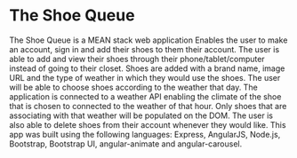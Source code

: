 # The Shoe Queue

The Shoe Queue is a MEAN stack web application Enables the user to make an account, sign in and add their shoes
to them their account.  The user is able to add and view their shoes through their phone/tablet/computer instead of going to their closet.
Shoes are added with a brand name, image URL and the type of weather in which they would use the shoes.  The user will be able to choose
shoes according to the weather that day.  The application is connected to a weather API enabling the climate of the shoe that is chosen to connected
to the weather of that hour.  Only shoes that are associating with that weather will be populated on the DOM.  The user is also able to delete shoes 
from their account whenever they would like.  This app was built using the following languages: Express, AngularJS, Node.js, Bootstrap, Bootstrap UI,
angular-animate and angular-carousel.

